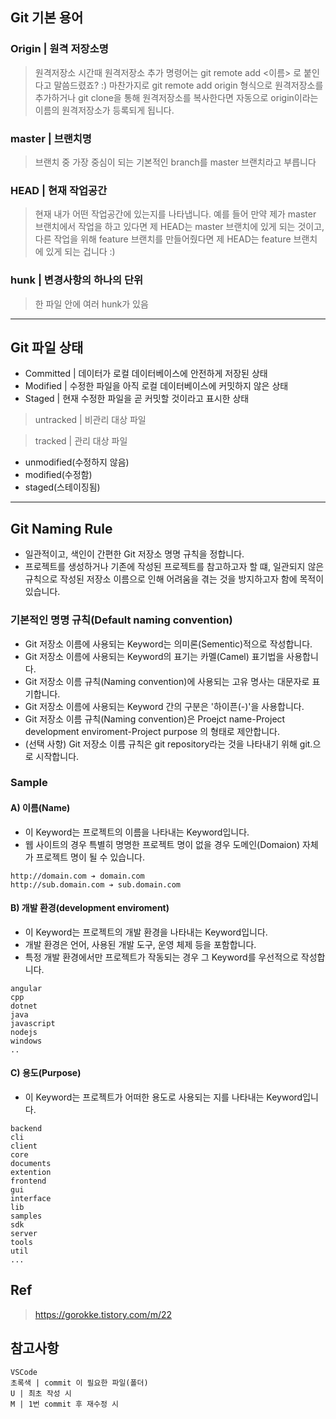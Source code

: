 ## Git 기본 용어
### Origin | 원격 저장소명
> 원격저장소 시간때 원격저장소 추가 명령어는 git remote add <이름> 로 붙인다고 말씀드렸죠? :)
> 마찬가지로 git remote add origin 형식으로 원격저장소를 추가하거나 git clone을 통해 원격저장소를 복사한다면
> 자동으로 origin이라는 이름의 원격저장소가 등록되게 됩니다.

### master | 브랜치명
> 브랜치 중 가장 중심이 되는 기본적인 branch를 master 브랜치라고 부릅니다

### HEAD | 현재 작업공간
> 현재 내가 어떤 작업공간에 있는지를 나타냅니다.
> 예를 들어 만약 제가 master 브랜치에서 작업을 하고 있다면 제 HEAD는 master 브랜치에 있게 되는 것이고,
> 다른 작업을 위해 feature 브랜치를 만들어줬다면 제 HEAD는 feature 브랜치에 있게 되는 겁니다 :)

### hunk | 변경사항의 하나의 단위
> 한 파일 안에 여러 hunk가 있음
---
## Git 파일 상태
* Committed | 데이터가 로컬 데이터베이스에 안전하게 저장된 상태
* Modified  | 수정한 파일을 아직 로컬 데이터베이스에 커밋하지 않은 상태
* Staged    | 현재 수정한 파일을 곧 커밋할 것이라고 표시한 상태

> untracked | 비관리 대상 파일

> tracked | 관리 대상 파일
* unmodified(수정하지 않음)
* modified(수정함)
* staged(스테이징됨)
---
## Git Naming Rule

* 일관적이고, 색인이 간편한 Git 저장소 명명 규칙을 정합니다.
* 프로젝트를 생성하거나 기존에 작성된 프로젝트를 참고하고자 할 떄, 일관되지 않은 규칙으로 작성된 저장소 이름으로 인해 어려움을 겪는 것을 방지하고자 함에 목적이 있습니다.

### 기본적인 명명 규칙(Default naming convention)
- Git 저장소 이름에 사용되는 Keyword는 의미론(Sementic)적으로 작성합니다.
- Git 저장소 이름에 사용되는 Keyword의 표기는 카멜(Camel) 표기법을 사용합니다.
- Git 저장소 이름 규칙(Naming convention)에 사용되는 고유 명사는 대문자로 표기합니다.
- Git 저장소 이름에 사용되는 Keyword 간의 구분은 '하이픈(-)'을 사용합니다.
- Git 저장소 이름 규칙(Naming convention)은 Proejct name-Project development enviroment-Project purpose 의 형태로 제안합니다.
- (선택 사항) Git 저장소 이름 규칙은 git repository라는 것을 나타내기 위해 git.으로 시작합니다.

### Sample
#### A) 이름(Name)
* 이 Keyword는 프로젝트의 이름을 나타내는 Keyword입니다.
* 웹 사이트의 경우 특별히 명명한 프로젝트 명이 없을 경우 도메인(Domaion) 자체가 프로젝트 명이 될 수 있습니다.
```
http://domain.com ➔ domain.com
http://sub.domain.com ➔ sub.domain.com
```

#### B) 개발 환경(development enviroment)
* 이 Keyword는 프로젝트의 개발 환경을 나타내는 Keyword입니다.
* 개발 환경은 언어, 사용된 개발 도구, 운영 체제 등을 포함합니다.
* 특정 개발 환경에서만 프로젝트가 작동되는 경우 그 Keyword를 우선적으로 작성합니다.
```
angular	
cpp	
dotnet	
java	
javascript	
nodejs	
windows
..
```

#### C) 용도(Purpose)
* 이 Keyword는 프로젝트가 어떠한 용도로 사용되는 지를 나타내는 Keyword입니다.
```
backend	
cli	
client	
core	
documents	
extention	
frontend	
gui	
interface
lib
samples	
sdk	
server	
tools	
util
...
```

## Ref
> https://gorokke.tistory.com/m/22


## 참고사항
```
VSCode
초록색 | commit 이 필요한 파일(폴더)
U | 최초 작성 시
M | 1번 commit 후 재수정 시
```